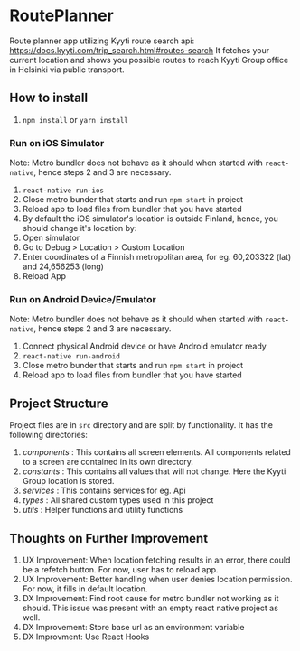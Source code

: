 # RoutePlanner

Route planner app utilizing Kyyti route search api: https://docs.kyyti.com/trip_search.html#routes-search
It fetches your current location and shows you possible routes to reach Kyyti Group office in Helsinki via public transport.

## How to install

1. `npm install` or `yarn install`

### Run on iOS Simulator

Note: Metro bundler does not behave as it should when started with `react-native`, hence steps 2 and 3 are necessary.

1. `react-native run-ios`
2. Close metro bunder that starts and run `npm start` in project
3. Reload app to load files from bundler that you have started
4. By default the iOS simulator's location is outside Finland, hence, you should change it's location by:
  1. Open simulator
  2. Go to Debug > Location > Custom Location
  3. Enter coordinates of a Finnish metropolitan area, for eg. 60,203322 (lat) and 24,656253 (long)
  4. Reload App
  
### Run on Android Device/Emulator

Note: Metro bundler does not behave as it should when started with `react-native`, hence steps 2 and 3 are necessary.

1. Connect physical Android device or have Android emulator ready
2. `react-native run-android`
3. Close metro bunder that starts and run `npm start` in project
4. Reload app to load files from bundler that you have started

## Project Structure

Project files are in `src` directory and are split by functionality. It has the following directories:

1. _components_ : This contains all screen elements. All components related to a screen are contained in its own directory.
2. _constants_ : This contains all values that will not change. Here the Kyyti Group location is stored.
3. _services_ : This contains services for eg. Api
4. _types_ : All shared custom types used in this project
5. _utils_ : Helper functions and utility functions

## Thoughts on Further Improvement

1. UX Improvement: When location fetching results in an error, there could be a refetch button. For now, user has to reload app.
2. UX Improvement: Better handling when user denies location permission. For now, it fills in default location.
3. DX Improvement: Find root cause for metro bundler not working as it should. This issue was present with an empty react native project as well.
4. DX Improvement: Store base url as an environment variable
5. DX Improvment: Use React Hooks

